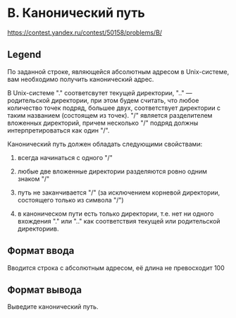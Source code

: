 # B. Канонический путь

https://contest.yandex.ru/contest/50158/problems/B/

## Legend

По заданной строке, являющейся абсолютным адресом в Unix-системе, вам необходимо получить канонический адрес.

В Unix-системе "." соответсвутет текущей директории, ".." — родительской директории, при этом будем считать, что любое количество точек подряд, большее двух, соответствует директории с таким названием (состоящем из точек). "/" является разделителем вложенных директорий, причем несколько "/" подряд должны интерпретироваться как один "/".

Канонический путь должен обладать следующими свойствами:

1. всегда начинаться с одного "/"

2. любые две вложенные директории разделяются ровно одним знаком "/"

3. путь не заканчивается "/" (за исключением корневой директории, состоящего только из символа "/")

4. в каноническом пути есть только директории, т.е. нет ни одного вхождения "." или ".." как соответствия текущей или родительской директориив.

## Формат ввода

Вводится строка с абсолютным адресом, её длина не превосходит 100

## Формат вывода

Выведите канонический путь.
